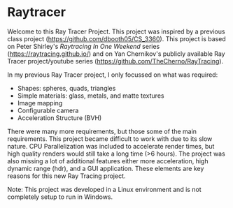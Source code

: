 # Raytracer

Welcome to this Ray Tracer Project. This project was inspired by a previous class project (https://github.com/dbooth05/CS_3360). This project is based on Peter Shirley's _Raytracing In One Weekend_ series (https://raytracing.github.io/) and on Yan Chernikov's publicly available Ray Tracer project/youtube series (https://github.com/TheCherno/RayTracing). 

In my previous Ray Tracer project, I only focussed on what was required:
- Shapes: spheres, quads, triangles
- Simple materials: glass, metals, and matte textures
- Image mapping
- Configurable camera
- Acceleration Structure (BVH)

There were many more requirements, but those some of the main requirements. This project became difficult to work with due to its slow nature. CPU Parallelization was included to accelerate render times, but high quality renders would still take a long time (>6 hours). The project was also missing a lot of additional features either more acceleration, high dynamic range (hdr), and a GUI application. These elements are key reasons for this new Ray Tracing project.

Note: This project was developed in a Linux environment and is not completely setup to run in Windows.